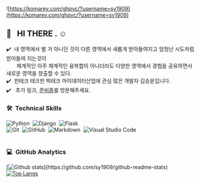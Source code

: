 ![https://komarev.com/ghpvc/?username=sy1909](https://komarev.com/ghpvc/?username=sy1909)


## 👋 &nbsp; HI THERE . ☺️

✔️ &nbsp;내 영역에서 별 거 아니던 것이 다른 영역에서 새롭게 받아들여지고 엄청난 시도처럼 받아들여 지는것이 \
&nbsp;&nbsp;&nbsp;&nbsp;&nbsp;&nbsp;&nbsp;체계적인 아주 체계적인 융복합이 아니더라도 다양한 영역에서 경험을 공유하면서 새로운 영역을 창출할 수 있다.\
✔️ &nbsp;핀테크 테크핀 빅테크 마이데이터산업에 관심 많은 개발자 김승윤입니다.\
✔️ &nbsp; 추가 링크, <a href="">준비중</a>를 방문해주세요.


### 🛠 &nbsp;Technical Skills
![Python](https://img.shields.io/badge/-Python-05122A?style=flat&logo=python)&nbsp;
![Django](https://img.shields.io/badge/-Django-05122A?style=flat&logo=django&logoColor=092E20)&nbsp;
![Flask](https://img.shields.io/badge/-Flask-05122A?style=flat&logo=flask)&nbsp;\
![Git](https://img.shields.io/badge/-Git-05122A?style=flat&logo=git)&nbsp;
![GitHub](https://img.shields.io/badge/-GitHub-05122A?style=flat&logo=github)&nbsp;
![Markdown](https://img.shields.io/badge/-Markdown-05122A?style=flat&logo=markdown)&nbsp;
![Visual Studio Code](https://img.shields.io/badge/-Visual%20Studio%20Code-05122A?style=flat&logo=visual-studio-code&logoColor=007ACC)&nbsp;\
<br/>

### 💻 &nbsp;GitHub Analytics

[![Github stats](https://github-readme-stats.vercel.app/api?username=sy1909&show_icons=true&theme=algolia&include_all_commits=true&count_private=true")](https://github.com/sy1909/github-readme-stats)
[![Top Langs](https://github-readme-stats.vercel.app/api/top-langs/?username=sy1909&layout=compact&theme=algolia)](https://github.com/sy1909/github-readme-stats)

